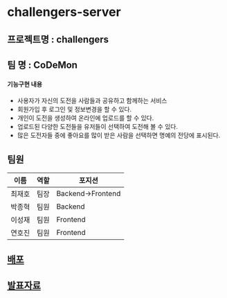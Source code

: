 # challengers-server

## 프로젝트명 : challengers
## 팀 명 : CoDeMon

#### 기능구현 내용
- 사용자가 자신의 도전을 사람들과 공유하고 함께하는 서비스
- 회원가입 후 로그인 및 정보변경을 할 수 있다.
- 개인이 도전을 생성하여 온라인에 업로드를 할 수 있다.
- 업로드된 다양한 도전들을 유저들이 선택하여 도전해 볼 수 있다.
- 많은 도전자들 중에 좋아요를 많이 받은 사람을 선택하면 명예의 전당에 표시된다.

## 팀원
|이름|역할|포지션|
|------|---|---|
|최재호|팀장|Backend->Frontend|
|박종혁|팀원|Backend|
|이성재|팀원|Frontend|
|연호진|팀원|Frontend|

## [배포](http://challengers-codemon.s3-website.ap-northeast-2.amazonaws.com/main)
## [발표자료](https://github.com/codestates/challengers-client/files/8707238/8-CoDeMon-challengers.pdf)



